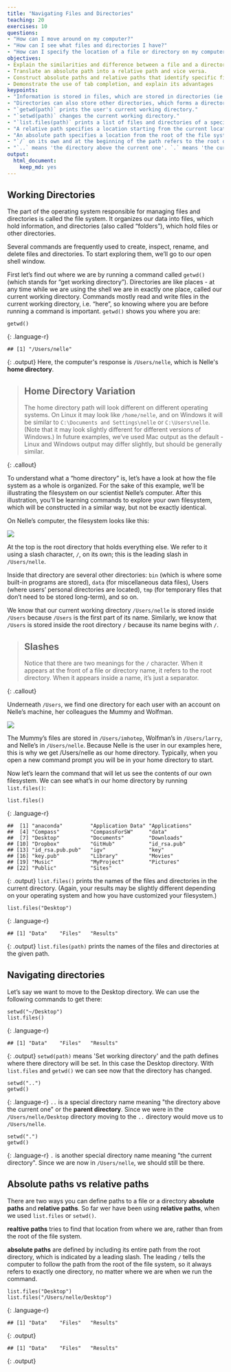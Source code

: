 ```yaml
---
title: "Navigating Files and Directories"
teaching: 20
exercises: 10
questions:
- "How can I move around on my computer?"
- "How can I see what files and directories I have?"
- "How can I specify the location of a file or directory on my computer?"
objectives:
- Explain the similarities and difference between a file and a directory.
- Translate an absolute path into a relative path and vice versa. 
- Construct absolute paths and relative paths that identify specific files and directories.
- Demonstrate the use of tab completion, and explain its advantages
keypoints:
- "Information is stored in files, which are stored in directories (ie folders)."
- "Directories can also store other directories, which forms a directory tree."
- "`getwd(path)` prints the user's current working directory."
- "`setwd(path)` changes the current working directory."
- "`list.files(path)` prints a list of files and directories of a specific directory; or `list.files()` on its own for the current working directory."
- "A relative path specifies a location starting from the current location."
- "An absolute path specifies a location from the root of the file system."
- "`/` on its own and at the beginning of the path refers to the root directory of the whole system."
- "`..` means 'the directory above the current one'. `.` means 'the current directory'."
output: 
  html_document: 
    keep_md: yes
---
```




## Working Directories
The part of the operating system responsible for managing files and directories is called the file system. It organizes our data into files, which hold information, and directories (also called “folders”), which hold files or other directories.

Several commands are frequently used to create, inspect, rename, and delete files and directories. To start exploring them, we’ll go to our open shell window.

First let’s find out where we are by running a command called `getwd()` (which stands for “get working directory”). Directories are like places - at any time while we are using the shell we are in exactly one place, called our current working directory. Commands mostly read and write files in the current working directory, i.e. “here”, so knowing where you are before running a command is important. `getwd()` shows you where you are:



~~~
getwd()
~~~
{: .language-r}

~~~
## [1] "/Users/nelle"
~~~
{: .output}
Here, the computer's response is `/Users/nelle`, which is Nelle's **home directory**.

> ## Home Directory Variation
>
> The home directory path will look different on different operating systems. On Linux it may look like `/home/nelle`, and on Windows it will be similar to `C:\Documents and Settings\nelle` or `C:\Users\nelle`.
> (Note that it may look slightly different for different versions of Windows.) In future examples, we’ve used Mac output as the default - Linux and Windows output may differ slightly, but should be generally similar.
>
{: .callout}

To understand what a “home directory” is, let’s have a look at how the file system as a whole is organized. For the sake of this example, we’ll be illustrating the filesystem on our scientist Nelle’s computer. After this illustration, you’ll be learning commands to explore your own filesystem, which will be constructed in a similar way, but not be exactly identical.

On Nelle’s computer, the filesystem looks like this:

![](../fig/rmd-02-filesystem.svg)

At the top is the root directory that holds everything else. We refer to it using a slash character, `/`, on its own; this is the leading slash in `/Users/nelle`.

Inside that directory are several other directories: `bin` (which is where some built-in programs are stored), `data` (for miscellaneous data files), Users (where users’ personal directories are located), `tmp` (for temporary files that don’t need to be stored long-term), and so on.

We know that our current working directory `/Users/nelle` is stored inside `/Users` because `/Users` is the first part of its name. Similarly, we know that `/Users` is stored inside the root directory `/` because its name begins with `/`.

> ## Slashes
>
> Notice that there are two meanings for the `/` character. When it appears at the front of a file or directory name, it refers to the root directory. When it appears inside a name, it’s just a separator.
>
{: .callout}

Underneath `/Users`, we find one directory for each user with an account on Nelle’s machine, her colleagues the Mummy and Wolfman.

![](../fig/rmd-02-home-directories.svg)

The Mummy’s files are stored in `/Users/imhotep`, Wolfman’s in `/Users/larry`, and Nelle’s in `/Users/nelle`. Because Nelle is the user in our examples here, this is why we get /Users/nelle as our home directory.
Typically, when you open a new command prompt you will be in your home directory to start.

Now let’s learn the command that will let us see the contents of our own filesystem. We can see what’s in our home directory by running `list.files()`:


~~~
list.files()
~~~
{: .language-r}

~~~
##  [1] "anaconda"         "Application Data" "Applications"    
##  [4] "Compass"          "CompassForSW"     "data"            
##  [7] "Desktop"          "Documents"        "Downloads"       
## [10] "Dropbox"          "GitHub"           "id_rsa.pub"      
## [13] "id_rsa.pub.pub"   "igv"              "key"             
## [16] "key.pub"          "Library"          "Movies"          
## [19] "Music"            "MyProject"        "Pictures"        
## [22] "Public"           "Sites"
~~~
{: .output}
`list.files()` prints the names of the files and directories in the current directory. 
(Again, your results may be slightly different depending on your operating system and how you have customized your filesystem.)



~~~
list.files("Desktop")
~~~
{: .language-r}

~~~
## [1] "Data"    "Files"   "Results"
~~~
{: .output}
`list.files(path)` prints the names of the files and directories at the given path. 


## Navigating directories

Let’s say we want to move to the Desktop directory. We can use the following commands to get there:

~~~
setwd("~/Desktop")
list.files()
~~~
{: .language-r}

~~~
## [1] "Data"    "Files"   "Results"
~~~
{: .output}
`setwd(path)` means 'Set working directory' and the path defines where there directory will be set. In this case the Desktop directory. With `list.files` and `getwd()` we can see now that the directory has changed.


~~~
setwd("..")
getwd()
~~~
{: .language-r}
`..` is a special directory name meaning "the directory above the current one" or the **parent directory**. Since we were in the `/Users/nelle/Desktop` directory moving to the `..` directory would move us to `/Users/nelle`.


~~~
setwd(".")
getwd()
~~~
{: .language-r}
`.` is another special directory name meaning "the current directory". Since we are now in `/Users/nelle`, we should still be there.


## Absolute paths vs relative paths

There are two ways you can define paths to a file or a directory **absolute paths** and **relative paths**. So far wer have been using **relative paths**, when we used `list.files` or `setwd()`. 

**realtive  paths** tries to find that location from where we are, rather than from the root of the file system.

**absolute paths** are defined by including its entire path from the root directory, which is indicated by a leading slash. The leading `/` tells the computer to follow the path from the root of the file system, so it always refers to exactly one directory, no matter where we are when we run the command.


~~~
list.files("Desktop")
list.files("/Users/nelle/Desktop")
~~~
{: .language-r}

~~~
## [1] "Data"    "Files"   "Results"
~~~
{: .output}



~~~
## [1] "Data"    "Files"   "Results"
~~~
{: .output}
